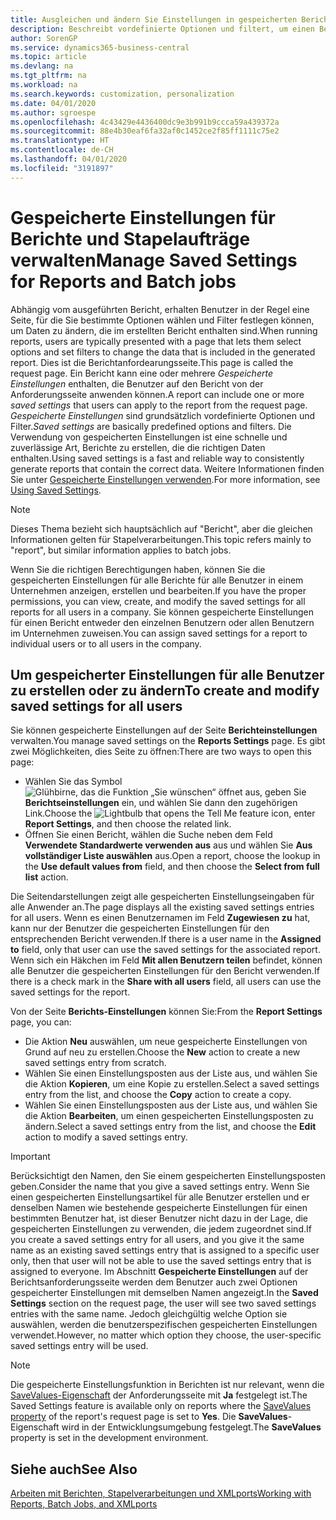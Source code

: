 ```yaml
---
title: Ausgleichen und ändern Sie Einstellungen in gespeicherten Berichten | Microsoft Docs
description: Beschreibt vordefinierte Optionen und filtert, um einen Bericht anzupassen und die richtigen Daten zu generieren.
author: SorenGP
ms.service: dynamics365-business-central
ms.topic: article
ms.devlang: na
ms.tgt_pltfrm: na
ms.workload: na
ms.search.keywords: customization, personalization
ms.date: 04/01/2020
ms.author: sgroespe
ms.openlocfilehash: 4c43429e4436400dc9e3b991b9ccca59a439372a
ms.sourcegitcommit: 88e4b30eaf6fa32af0c1452ce2f85ff1111c75e2
ms.translationtype: HT
ms.contentlocale: de-CH
ms.lasthandoff: 04/01/2020
ms.locfileid: "3191897"
---
```

# <a name="manage-saved-settings-for-reports-and-batch-jobs"></a><span data-ttu-id="4c3c0-103">Gespeicherte Einstellungen für Berichte und Stapelaufträge verwalten</span><span class="sxs-lookup"><span data-stu-id="4c3c0-103">Manage Saved Settings for Reports and Batch jobs</span></span>
<span data-ttu-id="4c3c0-104">Abhängig vom ausgeführten Bericht, erhalten Benutzer in der Regel eine Seite, für die Sie bestimmte Optionen wählen und Filter festlegen können, um Daten zu ändern, die im erstellten Bericht enthalten sind.</span><span class="sxs-lookup"><span data-stu-id="4c3c0-104">When running reports, users are typically presented with a page that lets them select options and set filters to change the data that is included in the generated report.</span></span> <span data-ttu-id="4c3c0-105">Dies ist die Berichtanfordearungsseite.</span><span class="sxs-lookup"><span data-stu-id="4c3c0-105">This page is called the request page.</span></span> <span data-ttu-id="4c3c0-106">Ein Bericht kann eine oder mehrere *Gespeicherte Einstellungen* enthalten, die Benutzer auf den Bericht von der Anforderungsseite anwenden können.</span><span class="sxs-lookup"><span data-stu-id="4c3c0-106">A report can include one or more *saved settings* that users can apply to the report from the request page.</span></span> <span data-ttu-id="4c3c0-107">*Gespeicherte Einstellungen* sind grundsätzlich vordefinierte Optionen und Filter.</span><span class="sxs-lookup"><span data-stu-id="4c3c0-107">*Saved settings* are basically predefined options and filters.</span></span> <span data-ttu-id="4c3c0-108">Die Verwendung von gespeicherten Einstellungen ist eine schnelle und zuverlässige Art, Berichte zu erstellen, die die richtigen Daten enthalten.</span><span class="sxs-lookup"><span data-stu-id="4c3c0-108">Using saved settings is a fast and reliable way to consistently generate reports that contain the correct data.</span></span> <span data-ttu-id="4c3c0-109">Weitere Informationen finden Sie unter [Gespeicherte Einstellungen verwenden](ui-work-report.md#SavedSettings).</span><span class="sxs-lookup"><span data-stu-id="4c3c0-109">For more information, see [Using Saved Settings](ui-work-report.md#SavedSettings).</span></span>

> [!NOTE]
> <span data-ttu-id="4c3c0-110">Dieses Thema bezieht sich hauptsächlich auf "Bericht", aber die gleichen Informationen gelten für Stapelverarbeitungen.</span><span class="sxs-lookup"><span data-stu-id="4c3c0-110">This topic refers mainly to "report", but similar information applies to batch jobs.</span></span>

<span data-ttu-id="4c3c0-111">Wenn Sie die richtigen Berechtigungen haben, können Sie die gespeicherten Einstellungen für alle Berichte für alle Benutzer in einem Unternehmen anzeigen, erstellen und bearbeiten.</span><span class="sxs-lookup"><span data-stu-id="4c3c0-111">If you have the proper permissions, you can view, create, and modify the saved settings for all reports for all users in a company.</span></span> <span data-ttu-id="4c3c0-112">Sie können gespeicherte Einstellungen für einen Bericht entweder den einzelnen Benutzern oder allen Benutzern im Unternehmen zuweisen.</span><span class="sxs-lookup"><span data-stu-id="4c3c0-112">You can assign saved settings for a report to individual users or to all users in the company.</span></span>

<!--
## Apply saved settings to a report
1. Open the report.

   The request page appears.    
2. In the **Saved Settings** section of the page, set the **Name** field  to the saved settings that you want to use.

   The **Saved Settings** section only appears if the report has been run before or if there are existing saved settings entries. The saved settings entry called **Last used options and filters** is always available. These settings are the option and filter values that were used the last time you ran the report.

-->

## <a name="to-create-and-modify-saved-settings-for-all-users"></a><span data-ttu-id="4c3c0-113">Um gespeicherter Einstellungen für alle Benutzer zu erstellen oder zu ändern</span><span class="sxs-lookup"><span data-stu-id="4c3c0-113">To create and modify saved settings for all users</span></span>
<span data-ttu-id="4c3c0-114">Sie können gespeicherte Einstellungen auf der Seite **Berichteinstellungen** verwalten.</span><span class="sxs-lookup"><span data-stu-id="4c3c0-114">You manage saved settings on the **Reports Settings** page.</span></span> <span data-ttu-id="4c3c0-115">Es gibt zwei Möglichkeiten, dies Seite zu öffnen:</span><span class="sxs-lookup"><span data-stu-id="4c3c0-115">There are two ways to open this page:</span></span>
-   <span data-ttu-id="4c3c0-116">Wählen Sie das Symbol ![Glühbirne, das die Funktion „Sie wünschen“ öffnet](media/ui-search/search_small.png "Tell Me-Funktion") aus, geben Sie **Berichtseinstellungen** ein, und wählen Sie dann den zugehörigen Link.</span><span class="sxs-lookup"><span data-stu-id="4c3c0-116">Choose the ![Lightbulb that opens the Tell Me feature](media/ui-search/search_small.png "Tell me what you want to do") icon, enter **Report Settings**, and then choose the related link.</span></span>
-   <span data-ttu-id="4c3c0-117">Öffnen Sie einen Bericht, wählen die Suche neben dem Feld **Verwendete Standardwerte verwenden aus** aus und wählen Sie **Aus vollständiger Liste auswählen** aus.</span><span class="sxs-lookup"><span data-stu-id="4c3c0-117">Open a report, choose the lookup in the **Use default values from** field, and then choose the **Select from full list** action.</span></span>

<span data-ttu-id="4c3c0-118">Die Seitendarstellungen zeigt alle gespeicherten Einstellungseingaben für alle Anwender an.</span><span class="sxs-lookup"><span data-stu-id="4c3c0-118">The page displays all the existing saved settings entries for all users.</span></span> <span data-ttu-id="4c3c0-119">Wenn es einen Benutzernamen im Feld **Zugewiesen zu** hat, kann nur der Benutzer die gespeicherten Einstellungen für den entsprechenden Bericht verwenden.</span><span class="sxs-lookup"><span data-stu-id="4c3c0-119">If there is a user name in the **Assigned to** field, only that user can use the saved settings for the associated report.</span></span> <span data-ttu-id="4c3c0-120">Wenn sich ein Häkchen im Feld **Mit allen Benutzern teilen** befindet, können alle Benutzer die gespeicherten Einstellungen für den Bericht verwenden.</span><span class="sxs-lookup"><span data-stu-id="4c3c0-120">If there is a check mark in the **Share with all users** field, all users can use the saved settings for the report.</span></span>

<span data-ttu-id="4c3c0-121">Von der Seite **Berichts-Einstellungen** können Sie:</span><span class="sxs-lookup"><span data-stu-id="4c3c0-121">From the **Report Settings** page, you can:</span></span>
-   <span data-ttu-id="4c3c0-122">Die Aktion **Neu** auswählen, um neue gespeicherte Einstellungen von Grund auf neu zu erstellen.</span><span class="sxs-lookup"><span data-stu-id="4c3c0-122">Choose the **New** action to create a new saved settings entry from scratch.</span></span>
-   <span data-ttu-id="4c3c0-123">Wählen Sie einen Einstellungsposten aus der Liste aus, und wählen Sie die Aktion **Kopieren**, um eine Kopie zu erstellen.</span><span class="sxs-lookup"><span data-stu-id="4c3c0-123">Select a saved settings entry from the list, and choose the **Copy** action to create a copy.</span></span>
-   <span data-ttu-id="4c3c0-124">Wählen Sie einen Einstellungsposten aus der Liste aus, und wählen Sie die Aktion **Bearbeiten**, um einen gespeicherten Einstellungsposten zu ändern.</span><span class="sxs-lookup"><span data-stu-id="4c3c0-124">Select a saved settings entry from the list, and choose the **Edit** action to modify a saved settings entry.</span></span>

> [!Important]
> <span data-ttu-id="4c3c0-125">Berücksichtigt den Namen, den Sie einem gespeicherten Einstellungsposten geben.</span><span class="sxs-lookup"><span data-stu-id="4c3c0-125">Consider the name that you give a saved settings entry.</span></span> <span data-ttu-id="4c3c0-126">Wenn Sie einen gespeicherten Einstellungsartikel für alle Benutzer erstellen und er denselben Namen wie bestehende gespeicherte Einstellungen für einen bestimmten Benutzer hat, ist dieser Benutzer nicht dazu in der Lage, die gespeicherten Einstellungen zu verwenden, die jedem zugeordnet sind.</span><span class="sxs-lookup"><span data-stu-id="4c3c0-126">If you create a saved settings entry for all users, and you give it the same name as an existing saved settings entry that is assigned to a specific user only, then that user will not be able to use the saved settings entry that is assigned to everyone.</span></span>  <span data-ttu-id="4c3c0-127">Im Abschnitt **Gespeicherte Einstellungen** auf der Berichtsanforderungsseite werden dem Benutzer auch zwei Optionen gespeicherter Einstellungen mit demselben Namen angezeigt.</span><span class="sxs-lookup"><span data-stu-id="4c3c0-127">In the **Saved Settings** section on the request page, the user will see two saved settings entries with the same name.</span></span> <span data-ttu-id="4c3c0-128">Jedoch gleichgültig welche Option sie auswählen, werden die benutzerspezifischen gespeicherten Einstellungen verwendet.</span><span class="sxs-lookup"><span data-stu-id="4c3c0-128">However, no matter which option they choose, the user-specific saved settings entry will be used.</span></span>

> [!NOTE]
> <span data-ttu-id="4c3c0-129">Die gespeicherte Einstellungsfunktion in Berichten ist nur relevant, wenn die [SaveValues-Eigenschaft](/dynamics365/business-central/dev-itpro/developer/properties/devenv-savevalues-property) der Anforderungsseite mit **Ja** festgelegt ist.</span><span class="sxs-lookup"><span data-stu-id="4c3c0-129">The Saved Settings feature is available only on reports where the [SaveValues property](/dynamics365/business-central/dev-itpro/developer/properties/devenv-savevalues-property) of the report's request page is set to **Yes**.</span></span> <span data-ttu-id="4c3c0-130">Die **SaveValues**-Eigenschaft wird in der Entwicklungsumgebung festgelegt.</span><span class="sxs-lookup"><span data-stu-id="4c3c0-130">The **SaveValues** property is set in the development environment.</span></span>  

## <a name="see-also"></a><span data-ttu-id="4c3c0-131">Siehe auch</span><span class="sxs-lookup"><span data-stu-id="4c3c0-131">See Also</span></span>
[<span data-ttu-id="4c3c0-132">Arbeiten mit Berichten, Stapelverarbeitungen und XMLports</span><span class="sxs-lookup"><span data-stu-id="4c3c0-132">Working with Reports, Batch Jobs, and XMLports</span></span>](ui-work-report.md)  
